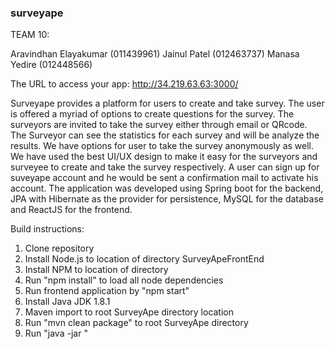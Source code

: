 ### surveyape

TEAM 10:

Aravindhan Elayakumar (011439961)
Jainul Patel (012463737)
Manasa Yedire (012448566)


The URL to access your app:  http://34.219.63.63:3000/


Surveyape provides a platform for users to create and take survey. The user is offered a myriad of
options to create questions for the survey. The surveyors are invited to take the survey either
through email or QRcode. The Surveyor can see the statistics for each survey and will be analyze
the results. We have options for user to take the survey anonymously as well. We have used the
best UI/UX design to make it easy for the surveyors and surveyee to create and take the survey
respectively. A user can sign up for suveyape account and he would be sent a confirmation mail to
activate his account. The application was developed using Spring boot for the backend, JPA with
Hibernate as the provider for persistence, MySQL for the database and ReactJS for the frontend.


Build instructions: 

1. Clone repository
2. Install Node.js to location of directory SurveyApeFrontEnd
3. Install NPM to location of directory
4. Run "npm install" to load all node dependencies
5. Run frontend application by "npm start"
6. Install Java JDK 1.8.1
7. Maven import to root SurveyApe directory location
8. Run "mvn clean package" to root SurveyApe directory
9. Run "java -jar <SNAPSHOT jar name>"
